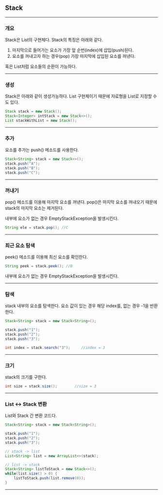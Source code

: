 ## Stack

----
### 개요
Stack은 List의 구현체다. Stack의 특징은 아래와 같다.<br>

1. 마지막으로 들어가는 요소가 가장 앞 순번(index)에 삽입(push)된다.
2. 요소를 꺼내고자 하는 경우(pop) 가장 마지막에 삽입된 요소를 꺼낸다.

혹은 List처럼 요소들의 순환이 가능하다.

----
### 생성

Stack은 아래와 같이 생성가능하다. List 구현체이기 때문에 자료형을 List로 지정할 수도 있다.<br>

```java
Stack stack = new Stack();
Stack<Integer> intStack = new Stack<>();
List stackWithList = new Stack();
```

----
### 추가

요소를 추가는 push() 메소드를 사용한다.

```java
Stack<String> stack = new Stack<>();
stack.push("A");
stack.push("B");
stack.push("C");
```

----
### 꺼내기

pop() 메소드를 이용해 마지막 요소를 꺼낸다.
pop()은 마지막 요소를 꺼내오기 때문에 stack의 마지막 요소는 제거된다.

내부에 요소가 없는 경우 EmptyStackException을 발생시킨다.

```java
String ele = stack.pop(); //C
```

----
### 최근 요소 탐색

peek() 메소드를 이용해 최신 요소를 확인한다.

```java
String peek = stack.peek(); //B
```

내부에 요소가 없는 경우 EmptyStackException을 발생시킨다.


----
### 탐색

stack 내부의 요소를 탐색한다. 
요소 값이 있는 경우 해당 index를, 없는 경우 -1을 반환한다.

```java
Stack<String> stack = new Stack<String>();

stack.push("1");
stack.push("2");
stack.push("3");

int index = stack.search("3");     //index = 3
```

----
### 크기

stack의 크기를 구한다.

```java
int size = stack.size();        //size = 3
```

----
### List <-> Stack 변환

List와 Stack 간 변환 코드다.

```java
Stack<String> stack = new Stack<String>();

stack.push("1");
stack.push("2");
stack.push("3");

// stack -> list
List<String> list = new ArrayList<>(stack);

// list -> stack
Stack<String> listToStack = new Stack<>();
while(list.size() > 0) {
    listToStack.push(list.remove(0));
}
```


----